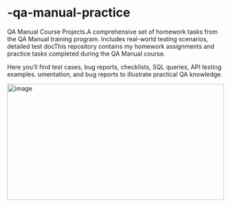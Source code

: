 # -qa-manual-practice
QA Manual Course Projects.A comprehensive set of homework tasks from the QA Manual training program. Includes real-world testing scenarios, detailed test docThis repository contains my homework assignments and practice tasks completed during the QA Manual course.

Here you’ll find test cases, bug reports, checklists, SQL queries, API testing examples.
umentation, and bug reports to illustrate practical QA knowledge.

<img width="504" height="270" alt="image" src="https://github.com/user-attachments/assets/00325317-7c82-43f3-b247-92e82457c008" />
